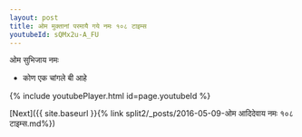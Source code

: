 ```yaml
---
layout: post
title: ओम मुक्तानां परमायै गये नमः १०८ टाइम्स
youtubeId: sQMx2u-A_FU
---
```

 
 
 ओम सुभिजाय नमः  
 
 -  कोण एक चांगले बी आहे 
 
  
 
  
 
 
 
 
 
 


{% include youtubePlayer.html id=page.youtubeId %}
 
[Next]({{ site.baseurl }}{% link  split2/_posts/2016-05-09-ओम आदिदेवाय नमः १०८ टाइम्स.md%})
 
